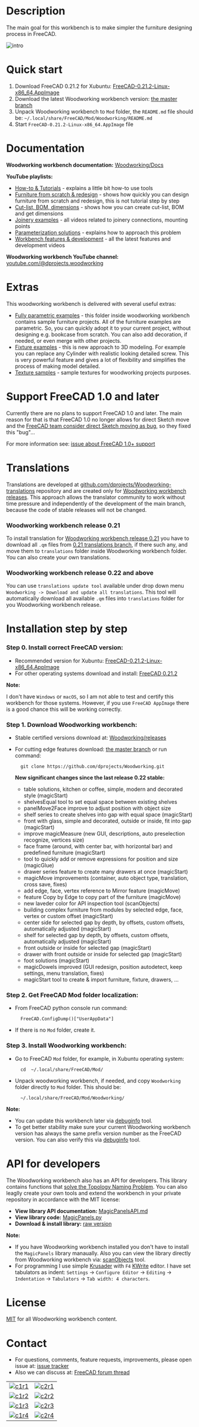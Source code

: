 # Description

The main goal for this workbench is to make simpler the furniture designing process in FreeCAD.

![intro](https://raw.githubusercontent.com/dprojects/Woodworking/master/Screenshots/intro.gif)

# Quick start

1. Download FreeCAD 0.21.2 for Xubuntu: [FreeCAD-0.21.2-Linux-x86_64.AppImage](https://github.com/FreeCAD/FreeCAD/releases/download/0.21.2/FreeCAD-0.21.2-Linux-x86_64.AppImage)
2. Download the latest Woodworking workbench version: [the master branch](https://github.com/dprojects/Woodworking/archive/refs/heads/master.zip)
3. Unpack Woodworking workbench to `Mod` folder, the `README.md` file should be: `~/.local/share/FreeCAD/Mod/Woodworking/README.md`
4. Start `FreeCAD-0.21.2-Linux-x86_64.AppImage` file

# Documentation

**Woodworking workbench documentation:** [Woodworking/Docs](https://github.com/dprojects/Woodworking/tree/master/Docs)

**YouTube playlists:**

* [How-to & Tutorials](https://www.youtube.com/playlist?list=PLSKOS_LK45BAP3JmYWzraTHqb0tAeONkf) - explains a little bit how-to use tools
* [Furniture from scratch & redesign](https://www.youtube.com/playlist?list=PLSKOS_LK45BBHkWPjdWX49qh-GEsF511v) - shows how quickly you can design furniture from scratch and redesign, this is not tutorial step by step
* [Cut-list, BOM, dimensions](https://www.youtube.com/playlist?list=PLSKOS_LK45BCnwvCGt4klfF6uVAxfQQTy) - shows how you can create cut-list, BOM and get dimensions
* [Joinery examples](https://www.youtube.com/playlist?list=PLSKOS_LK45BBG8kJ2AZvQKBfOSfzhTrLt) - all videos related to joinery connections, mounting points
* [Parameterization solutions](https://www.youtube.com/playlist?list=PLSKOS_LK45BCzvg_B7oSTk1IsQnu5thtZ) - explains how to approach this problem
* [Workbench features & development](https://www.youtube.com/playlist?list=PLSKOS_LK45BDiLCETxbH_PV-uN3RAA0qz) - all the latest features and development videos

**Woodworking workbench YouTube channel:** [youtube.com/@dprojects.woodworking](https://www.youtube.com/@dprojects.woodworking/videos)

# Extras

This woodworking workbench is delivered with several useful extras:

* [Fully parametric examples](https://github.com/dprojects/Woodworking/tree/master/Examples/Parametric) - this folder inside woodworking workbench contains sample furniture projects. All of the furniture examples are parametric. So, you can quickly adopt it to your current project, without designing e.g. bookcase from scratch. You can also add decoration, if needed, or even merge with other projects.
* [Fixture examples](https://github.com/dprojects/Woodworking/tree/master/Examples/Fixture) - this is new approach to 3D modeling. For example you can replace any Cylinder with realistic looking detailed screw. This is very powerful feature and gives a lot of flexibility and simplifies the process of making model detailed.
* [Texture samples](https://commons.wikimedia.org/w/index.php?title=Special:ListFiles/Dprojects&ilshowall=1) - sample textures for woodworking projects purposes.

# Support FreeCAD 1.0 and later

Currently there are no plans to support FreeCAD 1.0 and later. The main reason for that is that FreeCAD 1.0 no longer allows for direct Sketch move and the [FreeCAD team consider direct Sketch moving as bug](https://forum.freecad.org/viewtopic.php?p=794690#p794690), so they fixed this "bug"... 

For more information see: [issue about FreeCAD 1.0+ support](https://github.com/dprojects/Woodworking/issues/49)

# Translations

Translations are developed at [github.com/dprojects/Woodworking-translations](https://github.com/dprojects/Woodworking-translations) repository and are created only for [Woodworking workbench releases](https://github.com/dprojects/Woodworking/releases). This approach allows the translator community to work without time pressure and independently of the development of the main branch, because the code of stable releases will not be changed.

### Woodworking workbench release 0.21

To install translation for [Woodworking workbench release 0.21](https://github.com/dprojects/Woodworking/releases/tag/0.21) you have to download all `.qm` files from [0.21 translations branch](https://github.com/dprojects/Woodworking-translations/tree/0.21), if there such any, and move them to `translations` folder inside Woodworking workbench folder. You can also create your own translations.

### Woodworking workbench release 0.22 and above

You can use `translations update tool` available under drop down menu `Woodworking -> Download and update all translations`. This tool will automatically download all available `.qm` files into `translations` folder for you Woodworking workbench release.

# Installation step by step

### Step 0. Install correct FreeCAD version:

* Recommended version for Xubuntu: [FreeCAD-0.21.2-Linux-x86_64.AppImage](https://github.com/FreeCAD/FreeCAD/releases/download/0.21.2/FreeCAD-0.21.2-Linux-x86_64.AppImage)
* For other operating systems download and install: [FreeCAD 0.21.2](https://github.com/FreeCAD/FreeCAD/releases/tag/0.21.2)

**Note:** 

I don't have `Windows` or `macOS`, so I am not able to test and certify this workbench for those systems. However, if you use `FreeCAD AppImage` there is a good chance this will be working correctly.

### Step 1. Download Woodworking workbench:

* Stable certified versions download at: [Woodworking/releases](https://github.com/dprojects/Woodworking/releases)
* For cutting edge features download: [the master branch](https://github.com/dprojects/Woodworking/archive/refs/heads/master.zip) or run command:
	
		git clone https://github.com/dprojects/Woodworking.git

	**New significant changes since the last release 0.22 stable:**

	* table solutions, kitchen or coffee, simple, modern and decorated style (magicStart)
	* shelvesEqual tool to set equal space between existing shelves
	* panelMove2Face improve to adjust position with object size
	* shelf series to create shelves into gap with equal space (magicStart)
	* front with glass, simple and decorated, outside or inside, fit into gap (magicStart)
	* improve magicMeasure (new GUI, descriptions, auto preselection recognize, vertices size)
	* face frame (around, with center bar, with horizontal bar) and predefined furniture (magicStart)
	* tool to quickly add or remove expressions for position and size (magicGlue)
	* drawer series feature to create many drawers at once (magicStart)
	* magicMove improvements (container, auto object type, translation, cross save, fixes)
	* add edge, face, vertex reference to Mirror feature (magicMove)
	* feature Copy by Edge to copy part of the furniture (magicMove)
	* new laveder color for API inspection tool (scanObjects)
	* building complex furniture from modules by selected edge, face, vertex or custom offset (magicStart)
	* center side for selected gap by depth, by offsets, custom offsets, automatically adjusted (magicStart)
	* shelf for selected gap by depth, by offsets, custom offsets, automatically adjusted (magicStart)
	* front outside or inside for selected gap (magicStart)
	* drawer with front outside or inside for selected gap (magicStart)
	* foot solutions (magicStart)
	* magicDowels improved (GUI redesign, position autodetect, keep settings, menu translation, fixes)
	* magicStart tool to create & import furniture, fixture, drawers, ...

### Step 2. Get FreeCAD Mod folder localization:

* From FreeCAD python console run command:

		FreeCAD.ConfigDump()["UserAppData"]

* If there is no `Mod` folder, create it.

### Step 3. Install Woodworking workbench:

* Go to FreeCAD `Mod` folder, for example, in Xubuntu operating system:

		cd  ~/.local/share/FreeCAD/Mod/

* Unpack woodworking workbench, if needed, and copy `Woodworking` folder directly to `Mod` folder. This should be:

		~/.local/share/FreeCAD/Mod/Woodworking/

**Note:**

* You can update this workbench later via [debuginfo](https://github.com/dprojects/Woodworking/tree/master/Docs#debuginfo) tool.
* To get better stability make sure your current Woodworking workbench version has always the same prefix version number as the FreeCAD version. You can also verify this via [debuginfo](https://github.com/dprojects/Woodworking/tree/master/Docs#debuginfo) tool. 

# API for developers

The Woodworking workbench also has an API for developers. This library contains functions that [solve the Topology Naming Problem](https://wiki.freecad.org/Macro_TNP_Solution). You can also leaglly create your own tools and extend the workbench in your private repository in accordance with the MIT license:
	
* **View library API documentation:** [MagicPanelsAPI.md](https://github.com/dprojects/Woodworking/blob/master/Docs/MagicPanelsAPI.md)
* **View library code:** [MagicPanels.py](https://github.com/dprojects/Woodworking/blob/master/Tools/MagicPanels/MagicPanels.py)
* **Download & install library:** [raw version](https://raw.githubusercontent.com/dprojects/Woodworking/master/Tools/MagicPanels/MagicPanels.py)

**Note:**

* If you have Woodworking workbench installed you don't have to install the `MagicPanels` library manaually. Also you can view the library directly from Woodworking workbench via: [scanObjects](https://github.com/dprojects/Woodworking/tree/master/Docs#scanobjects) tool.
* For programming I use simple [Krusader](https://en.wikipedia.org/wiki/Krusader) with `F4` [KWrite](https://en.wikipedia.org/wiki/KWrite) editor. I have set tabulators as indent: `Settings` -> `Configure Editor` -> `Editing` -> `Indentation` -> `Tabulators` -> `Tab width: 4 characters`.

# License

[MIT](https://github.com/dprojects/Woodworking/blob/master/LICENSE) for all Woodworking workbench content.

# Contact

* For questions, comments, feature requests, improvements, please open issue at: [issue tracker](https://github.com/dprojects/Woodworking/issues)
* Also we can discuss at: [FreeCAD forum thread](https://forum.freecadweb.org/viewtopic.php?f=3&t=8247)

|   |   |
|---|---|
| [![c1r1](https://raw.githubusercontent.com/dprojects/Woodworking/master/Screenshots/matrix/c1r1.png)](https://raw.githubusercontent.com/dprojects/Woodworking/master/Screenshots/matrix/c1r1.png) | [![c2r1](https://raw.githubusercontent.com/dprojects/Woodworking/master/Screenshots/matrix/c2r1.png)](https://raw.githubusercontent.com/dprojects/Woodworking/master/Screenshots/matrix/c2r1.png) |
| [![c1r2](https://raw.githubusercontent.com/dprojects/Woodworking/master/Screenshots/matrix/c1r2.png)](https://raw.githubusercontent.com/dprojects/Woodworking/master/Screenshots/matrix/c1r2.png) | [![c2r2](https://raw.githubusercontent.com/dprojects/Woodworking/master/Screenshots/matrix/c2r2.png)](https://raw.githubusercontent.com/dprojects/Woodworking/master/Screenshots/matrix/c2r2.png) |
| [![c1r3](https://raw.githubusercontent.com/dprojects/Woodworking/master/Screenshots/matrix/c1r3.png)](https://raw.githubusercontent.com/dprojects/Woodworking/master/Screenshots/matrix/c1r3.png) | [![c2r3](https://raw.githubusercontent.com/dprojects/Woodworking/master/Screenshots/matrix/c2r3.png)](https://raw.githubusercontent.com/dprojects/Woodworking/master/Screenshots/matrix/c2r3.png) |
| [![c1r4](https://raw.githubusercontent.com/dprojects/Woodworking/master/Screenshots/matrix/c1r4.png)](https://raw.githubusercontent.com/dprojects/Woodworking/master/Screenshots/matrix/c1r4.png) | [![c2r4](https://raw.githubusercontent.com/dprojects/Woodworking/master/Screenshots/matrix/c2r4.png)](https://raw.githubusercontent.com/dprojects/Woodworking/master/Screenshots/matrix/c2r4.png) |
